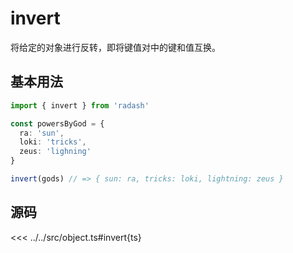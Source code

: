 # invert

将给定的对象进行反转，即将键值对中的键和值互换。

## 基本用法

```ts
import { invert } from 'radash'

const powersByGod = {
  ra: 'sun',
  loki: 'tricks',
  zeus: 'lighning'
}

invert(gods) // => { sun: ra, tricks: loki, lightning: zeus }
```

## 源码

<<< ../../src/object.ts#invert{ts}

